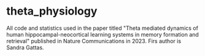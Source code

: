 # theta_physiology
All code and statistics used in the paper titled "Theta mediated dynamics of human hippocampal-neocortical learning systems in memory formation and retrieval" published in Nature Communications in 2023. Firs author is Sandra Gattas.
